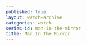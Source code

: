```yaml
---
published: true
layout: watch-archive
categories: watch
series-id: man-in-the-mirror
title: Man In The Mirror
---
```

